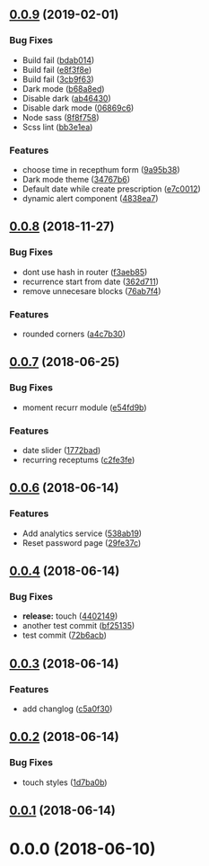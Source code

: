 <a name="0.0.9"></a>
## [0.0.9](https://bitbucket.org/vitaliyzolotoy/pillbox/compare/v0.0.8...v0.0.9) (2019-02-01)


### Bug Fixes

* Build fail ([bdab014](https://bitbucket.org/vitaliyzolotoy/pillbox/commits/bdab014))
* Build fail ([e8f3f8e](https://bitbucket.org/vitaliyzolotoy/pillbox/commits/e8f3f8e))
* Build fail ([3cb9f63](https://bitbucket.org/vitaliyzolotoy/pillbox/commits/3cb9f63))
* Dark mode ([b68a8ed](https://bitbucket.org/vitaliyzolotoy/pillbox/commits/b68a8ed))
* Disable dark ([ab46430](https://bitbucket.org/vitaliyzolotoy/pillbox/commits/ab46430))
* Disable dark mode ([06869c6](https://bitbucket.org/vitaliyzolotoy/pillbox/commits/06869c6))
* Node sass ([8f8f758](https://bitbucket.org/vitaliyzolotoy/pillbox/commits/8f8f758))
* Scss lint ([bb3e1ea](https://bitbucket.org/vitaliyzolotoy/pillbox/commits/bb3e1ea))


### Features

* choose time in recepthum form ([9a95b38](https://bitbucket.org/vitaliyzolotoy/pillbox/commits/9a95b38))
* Dark mode theme ([34767b6](https://bitbucket.org/vitaliyzolotoy/pillbox/commits/34767b6))
* Default date while create prescription ([e7c0012](https://bitbucket.org/vitaliyzolotoy/pillbox/commits/e7c0012))
* dynamic alert component ([4838ea7](https://bitbucket.org/vitaliyzolotoy/pillbox/commits/4838ea7))



<a name="0.0.8"></a>
## [0.0.8](https://bitbucket.org/vitaliyzolotoy/pillbox/compare/v0.0.7...v0.0.8) (2018-11-27)


### Bug Fixes

* dont use hash in router ([f3aeb85](https://bitbucket.org/vitaliyzolotoy/pillbox/commits/f3aeb85))
* recurrence start from date ([362d711](https://bitbucket.org/vitaliyzolotoy/pillbox/commits/362d711))
* remove unnecesare blocks ([76ab7f4](https://bitbucket.org/vitaliyzolotoy/pillbox/commits/76ab7f4))


### Features

* rounded corners ([a4c7b30](https://bitbucket.org/vitaliyzolotoy/pillbox/commits/a4c7b30))



<a name="0.0.7"></a>
## [0.0.7](https://bitbucket.org/vitaliyzolotoy/pillbox/compare/v0.0.6...v0.0.7) (2018-06-25)


### Bug Fixes

* moment recurr module ([e54fd9b](https://bitbucket.org/vitaliyzolotoy/pillbox/commits/e54fd9b))


### Features

* date slider ([1772bad](https://bitbucket.org/vitaliyzolotoy/pillbox/commits/1772bad))
* recurring receptums ([c2fe3fe](https://bitbucket.org/vitaliyzolotoy/pillbox/commits/c2fe3fe))



<a name="0.0.6"></a>
## [0.0.6](https://bitbucket.org/vitaliyzolotoy/pillbox/compare/v0.0.4...v0.0.6) (2018-06-14)


### Features

* Add analytics service ([538ab19](https://bitbucket.org/vitaliyzolotoy/pillbox/commits/538ab19))
* Reset password page ([29fe37c](https://bitbucket.org/vitaliyzolotoy/pillbox/commits/29fe37c))



<a name="0.0.4"></a>
## [0.0.4](https://bitbucket.org/vitaliyzolotoy/pillbox/compare/v0.0.3...v0.0.4) (2018-06-14)


### Bug Fixes

* **release:** touch ([4402149](https://bitbucket.org/vitaliyzolotoy/pillbox/commits/4402149))
* another test commit ([bf25135](https://bitbucket.org/vitaliyzolotoy/pillbox/commits/bf25135))
* test commit ([72b6acb](https://bitbucket.org/vitaliyzolotoy/pillbox/commits/72b6acb))



<a name="0.0.3"></a>
## [0.0.3](https://bitbucket.org/vitaliyzolotoy/pillbox/compare/v0.0.2...v0.0.3) (2018-06-14)


### Features

* add changlog ([c5a0f30](https://bitbucket.org/vitaliyzolotoy/pillbox/commits/c5a0f30))



<a name="0.0.2"></a>
## [0.0.2](https://bitbucket.org/vitaliyzolotoy/pillbox/compare/v0.0.1...v0.0.2) (2018-06-14)


### Bug Fixes

* touch styles ([1d7ba0b](https://bitbucket.org/vitaliyzolotoy/pillbox/commits/1d7ba0b))



<a name="0.0.1"></a>
## [0.0.1](https://bitbucket.org/vitaliyzolotoy/pillbox/compare/v0.0.0...v0.0.1) (2018-06-14)



<a name="0.0.0"></a>
# 0.0.0 (2018-06-10)



